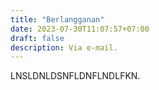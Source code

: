 ```yaml
---
title: "Berlangganan"
date: 2023-07-30T11:07:57+07:00
draft: false
description: Via e-mail.
---
```


LNSLDNLDSNFLDNFLNDLFKN.
